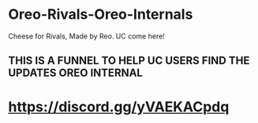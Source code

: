 # Oreo-Rivals-Oreo-Internals
Cheese for Rivals, Made by Reo. UC come here!

## THIS IS A FUNNEL TO HELP UC USERS FIND THE UPDATES OREO INTERNAL
# https://discord.gg/yVAEKACpdq
